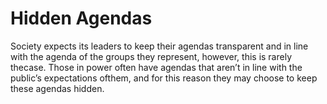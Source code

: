 # Hidden Agendas

Society expects its leaders to keep their agendas transparent and in line with the agenda of the groups they represent, however, this is rarely thecase. Those in power often have agendas that aren’t in line with the public’s expectations ofthem, and for this reason they may choose to keep these agendas hidden.
